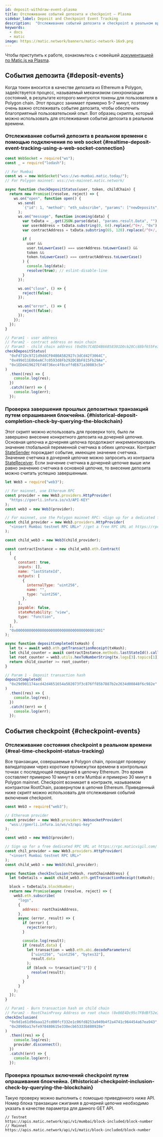 ```yaml
---
id: deposit-withdraw-event-plasma
title: Отслеживание событий депозита и checkpoint — Plasma
sidebar_label: Deposit and Checkpoint Event Tracking
description:  "Отслеживание событий депозита и checkpoint в реальном времени."
keywords:
  - docs
  - matic
image: https://matic.network/banners/matic-network-16x9.png
---
```


Чтобы приступить к работе, ознакомьтесь с новейшей [документацией по Matic.js на Plasma](https://maticnetwork.github.io/matic.js/docs/plasma/).

## События депозита {#deposit-events}

Когда токен вносится в качестве депозита из Ethereum в Polygon, задействуется процесс, называемый механизмом синхронизации состояний, в результате которого минтуются токены для пользователя в Polygon chain. Этот процесс занимает примерно 5–7 минут, поэтому очень важно отслеживать событие депозита, чтобы обеспечить благоприятный пользовательский опыт. Вот образец скрипта, который можно использовать для отслеживания событий депозита в реальном времени.

### Отслеживание событий депозита в реальном времени с помощью подключения по web socket {#realtime-deposit-event-tracking-using-a-web-socket-connection}

```jsx
const WebSocket = require("ws");
const _ = require("lodash");

// For Mumbai
const ws = new WebSocket("wss://ws-mumbai.matic.today/");
// For Polygon mainnet: wss://ws-mainnet.matic.network/

async function checkDepositStatus(user, token, childChain) {
  return new Promise((resolve, reject) => {
    ws.on("open", function open() {
      ws.send(
        `{"id": 1, "method": "eth_subscribe", "params": ["newDeposits", {"Contract": "${childChain}"}]}`
      );
      ws.on("message", function incoming(data) {
        var txData = _.get(JSON.parse(data), "params.result.Data", "");
        var userAddress = txData.substring(0, 64).replace(/^0+/, "0x");
        var contractAddress = txData.substring(65, 128).replace(/^0+/, "0x");

        if (
          user &&
          user.toLowerCase() === userAddress.toLowerCase() &&
          token &&
          token.toLowerCase() === contractAddress.toLowerCase()
        ) {
          console.log(data);
          resolve(true); // eslint-disable-line
        }
      });

      ws.on("close", () => {
        reject(false);
      });

      ws.on("error", () => {
        reject(false);
      });
    });
  });
}

// Param1 - user address
// Param2 - contract address on main chain
// Param3 - child chain address (0xD9c7C4ED4B66858301D0cb28Cc88bf655Fe34861 for mainnet)
checkDepositStatus(
  "0xFd71Dc9721d9ddCF0480A582927c3dCd42f3064C",
  "0x499d11E0b6eAC7c0593d8Fb292DCBbF815Fb29Ae",
  "0x1EDd419627Ef40736ec4f8ceffdE671a30803c5e"
)
  .then((res) => {
    console.log(res);
  })
  .catch((err) => {
    console.log(err);
  });
```

### Проверка завершения прошлых депозитных транзакций путем опрашивания блокчейна. {#historical-deposit-completion-check-by-querying-the-blockchain}

Этот скрипт можно использовать для проверки того, было ли завершено внесение конкретного депозита на дочерней цепочке. Основная цепочка и дочерняя цепочка продолжают инкрементировать значение глобальной переменной счетчика в обеих цепочках. Контракт [StateSender](https://github.com/maticnetwork/contracts/blob/develop/contracts/root/stateSyncer/StateSender.sol#L38) порождает событие, имеющее значение счетчика. Значение счетчика в дочерней цепочке можно запросить из контракта [StateReceiver](https://github.com/maticnetwork/genesis-contracts/blob/master/contracts/StateReceiver.sol#L12). Если значение счетчика в дочерней цепочке выше или равно значению счетчика в основной цепочке, то внесение депозита можно считать успешно завершенным.

```js
let Web3 = require("web3");

// For mainnet, use Ethereum RPC
const provider = new Web3.providers.HttpProvider(
  "https://goerli.infura.io/v3/API-KEY"
);
const web3 = new Web3(provider);

// For mainnet, use the Polygon mainnet RPC: <Sign up for a dedicated free RPC URL at https://rpc.maticvigil.com/ or other hosted node providers.>
const child_provider = new Web3.providers.HttpProvider(
  "<insert Mumbai testnet RPC URL>" //get a free RPC URL at https://rpc.maticvigil.com/ or other hosted node providers.
);

const child_web3 = new Web3(child_provider);

const contractInstance = new child_web3.eth.Contract(
  [
    {
      constant: true,
      inputs: [],
      name: "lastStateId",
      outputs: [
        {
          internalType: "uint256",
          name: "",
          type: "uint256",
        },
      ],
      payable: false,
      stateMutability: "view",
      type: "function",
    },
  ],
  "0x0000000000000000000000000000000000001001"
);

async function depositCompleted(txHash) {
  let tx = await web3.eth.getTransactionReceipt(txHash);
  let child_counter = await contractInstance.methods.lastStateId().call();
  let root_counter = web3.utils.hexToNumberString(tx.logs[3].topics[1]);
  return child_counter >= root_counter;
}

// Param 1 - Deposit transaction hash
depositCompleted(
  "0x29d901174acd42d4651654a502073f3c876ff85b7887b2e2634d00848f6c982e"
)
  .then((res) => {
    console.log(res);
  })
  .catch((err) => {
    console.log(err);
  });
```

## События checkpoint {#checkpoint-events}

### Отслеживание состояния checkpoint в реальном времени {#real-time-checkpoint-status-tracking}

Все транзакции, совершаемые в Polygon chain, проходят проверку валидаторами через короткие промежутки времени в контрольных точках с последующей передачей в цепочку Ethereum. Это время составляет примерно 10 минут в сети Mumbai и примерно 30 минут в Polygon mainnet. Checkpoint возникает в контракте, называемом контрактом RootChain, развернутом в цепочке Ethereum. Приведенный ниже скрипт можно использовать для отслеживания событий включения checkpoint.

```jsx
const Web3 = require("web3");

// Ethereum provider
const provider = new Web3.providers.WebsocketProvider(
  "wss://goerli.infura.io/ws/v3/api-key"
);

const web3 = new Web3(provider);

// Sign up for a free dedicated RPC URL at https://rpc.maticvigil.com/ or other hosted node providers.
const chil_provider = new Web3.providers.HttpProvider(
  "<insert Mumbai testnet RPC URL>"
);
const child_web3 = new Web3(chil_provider);

async function checkInclusion(txHash, rootChainAddress) {
  let txDetails = await child_web3.eth.getTransactionReceipt(txHash);

  block = txDetails.blockNumber;
  return new Promise(async (resolve, reject) => {
    web3.eth.subscribe(
      "logs",
      {
        address: rootChainAddress,
      },
      async (error, result) => {
        if (error) {
          reject(error);
        }

        console.log(result);
        if (result.data) {
          let transaction = web3.eth.abi.decodeParameters(
            ["uint256", "uint256", "bytes32"],
            result.data
          );
          if (block <= transaction["1"]) {
            resolve(result);
          }
        }
      }
    );
  });
}

// Param1 - Burn transaction hash on child chain
// Param2 - RootChainProxy Address on root chain (0x86E4Dc95c7FBdBf52e33D563BbDB00823894C287 for mainnet)
checkInclusion(
  "0x9d1e61d9daaa12fcd00fcf332e1c06fd8253a949b4f2a4741c964454a67ea943",
  "0x2890ba17efe978480615e330ecb65333b880928e"
)
  .then((res) => {
    console.log(res);
    provider.disconnect();
  })
  .catch((err) => {
    console.log(err);
  });
```

### Проверка прошлых включений checkpoint путем опрашивания блокчейна. {#historical-checkpoint-inclusion-check-by-querying-the-blockchain}

Такую проверку можно выполнить с помощью приведенного ниже API. Номер блока транзакции сжигания в дочерней цепочке необходимо указать в качестве параметра для данного GET API.

```
// Testnet
https://apis.matic.network/api/v1/mumbai/block-included/block-number
// Mainnet
https://apis.matic.network/api/v1/matic/block-included/block-number
```
